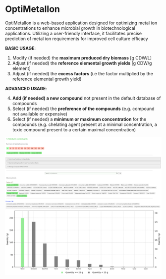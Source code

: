 # OptiMetalIon
OptiMetalIon is a web-based application designed for optimizing metal ion concentrations to enhance microbial growth in biotechnological applications. Utilizing a user-friendly interface, it facilitates precise prediction of metal ion requirements for improved cell culture efficacy

**BASIC USAGE**:

1. Modify (if needed) the **maximum produced dry biomass** [g CDW/L]
2. Adjust (if needed) the **reference elemental growth yields** [g CDW/g element]
3. Adjust (if needed) the **excess factors** (i.e the factor multiplied by the reference elemental growth yield) 

**ADVANCED USAGE**:

4. **Add (if needed) a new compound** not present in the default database of compounds 
5. Select (if needed) the **preference of the compounds** (e.g. compound not available or expensive)
6. Select (if needed) a **minimum or maximum concentration** for the compounds (e.g. chelating agent present at a minimal concentration, a toxic compound present to a certain maximal concentration)

![Example Image 1](images/example_1.png)
![Example Image 2](images/example_2.png)

